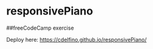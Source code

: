 # responsivePiano
##freeCodeCamp exercise

Deploy here: https://cdelfino.github.io/responsivePiano/
